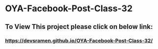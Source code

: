 # OYA-Facebook-Post-Class-32
## To View This project please click on below link:
### https://devsramen.github.io/OYA-Facebook-Post-Class-32/

